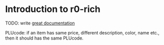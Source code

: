 # Introduction to r0-rich

TODO: write [great documentation](http://jacobian.org/writing/great-documentation/what-to-write/)

PLUcode: if an item has same price, different description, color, name etc., then it should has the same PLUcode.
